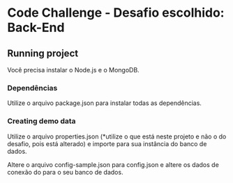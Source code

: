 # Code Challenge - Desafio escolhido: Back-End 

## Running project

Você precisa instalar o Node.js e o MongoDB.

### Dependências 

Utilize o arquivo package.json para instalar todas as dependências.

### Creating demo data

Utilize o arquivo properties.json (*utilize o que está neste projeto e não o do desafio, pois está alterado) e importe para sua instância do banco de dados.

Altere o arquivo config-sample.json para config.json e altere os dados de conexão do para o seu banco de dados.
